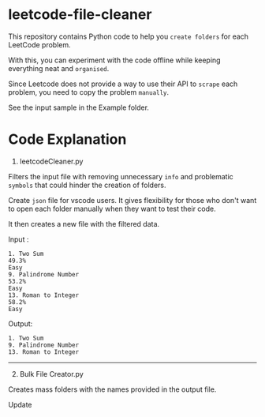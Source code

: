 # leetcode-file-cleaner

This repository contains Python code to help you `create folders` for each LeetCode problem.

With this, you can experiment with the code offline while keeping everything neat and `organised`.

Since Leetcode does not provide a way to use their API to `scrape` each problem, you need to copy the problem `manually`. 

See the input sample in the Example folder.

# Code Explanation

1. leetcodeCleaner.py

Filters the input file with removing unnecessary `info` and problematic `symbols` that could hinder the creation of folders. 

Create `json` file for vscode users. It gives flexibility for those who don't want to open each folder manually when they want to test their code.

It then creates a new file with the filtered data.

Input :
```
1. Two Sum
49.3%
Easy
9. Palindrome Number
53.2%
Easy
13. Roman to Integer
58.2%
Easy
```

Output:
```
1. Two Sum
9. Palindrome Number
13. Roman to Integer
```
___

2. Bulk File Creator.py

Creates mass folders with the names provided in the output file.

Update

